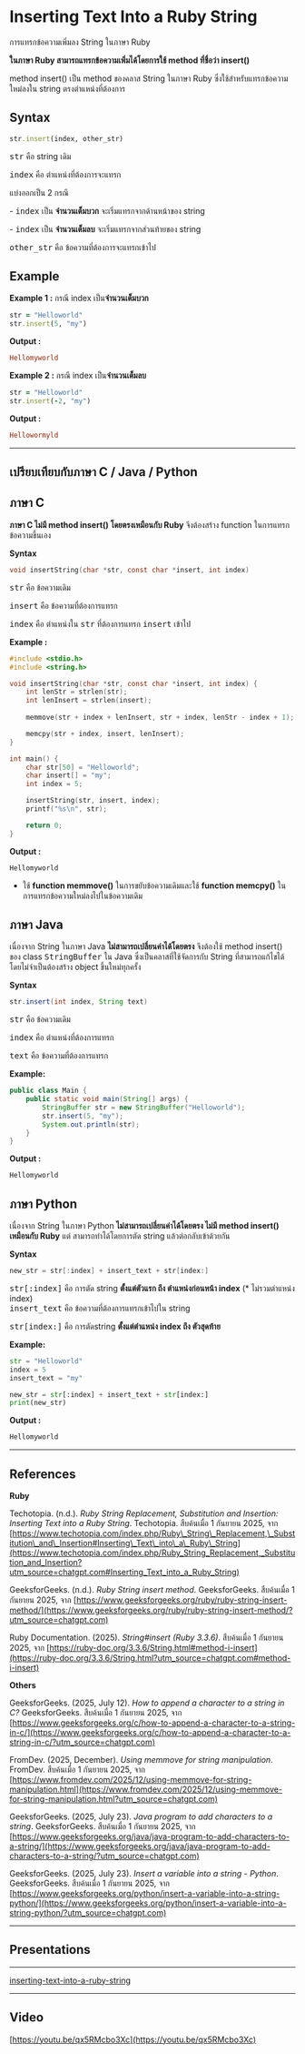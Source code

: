 # Inserting Text Into a Ruby String
การแทรกข้อความเพิ่มลง String ในภาษา Ruby

**ในภาษา Ruby สามารถแทรกข้อความเพิ่มได้โดยการใช้ method ที่ชื่อว่า insert()**

method insert() เป็น method ของคลาส String ในภาษา Ruby ซึ่งใช้สำหรับแทรกข้อความใหม่ลงใน string ตรงตำแหน่งที่ต้องการ

## Syntax

```ruby
str.insert(index, other_str) 
```

<kbd>str</kbd> คือ string เดิม

<kbd>index</kbd> คือ ตำแหน่งที่ต้องการจะแทรก

แบ่งออกเป็น 2 กรณี

\- <kbd>index</kbd> เป็น **จำนวนเต็มบวก** จะเริ่มแทรกจากด้านหน้าของ string

\- <kbd>index</kbd> เป็น **จำนวนเต็มลบ** จะเริ่มแทรกจากส่วนท้ายของ string

<kbd>other\_str</kbd> คือ ข้อความที่ต้องการจะแทรกเข้าไป

## Example

**Example 1 :** กรณี index เป็น**จำนวนเต็มบวก**

```ruby
str = "Helloworld" 
str.insert(5, "my") 
```

**Output :**

```ruby
Hellomyworld 
```

**Example 2 :** กรณี index เป็น**จำนวนเต็มลบ**

```ruby
str = "Helloworld" 
str.insert(-2, "my") 
```

**Output :**

```ruby
Hellowormyld  
```

***

## เปรียบเทียบกับภาษา C / Java / Python

## ภาษา C

**ภาษา C ไม่มี method insert() โดยตรงเหมือนกับ Ruby** จึงต้องสร้าง function ในการแทรกข้อความขึ้นเอง

**Syntax**

```c
void insertString(char *str, const char *insert, int index)
```

<kbd>str</kbd> คือ ข้อความเดิม

<kbd>insert</kbd> คือ ข้อความที่ต้องการแทรก

<kbd>index</kbd> คือ ตำแหน่งใน <kbd>str</kbd> ที่ต้องการแทรก <kbd>insert</kbd> เข้าไป

**Example :**

```c
#include <stdio.h>
#include <string.h>

void insertString(char *str, const char *insert, int index) {
    int lenStr = strlen(str);
    int lenInsert = strlen(insert);
    
    memmove(str + index + lenInsert, str + index, lenStr - index + 1);

    memcpy(str + index, insert, lenInsert);
}

int main() {
    char str[50] = "Helloworld";
    char insert[] = "my";
    int index = 5;

    insertString(str, insert, index);
    printf("%s\n", str);

    return 0;
}

```

**Output :**

```c
Hellomyworld
```

* ใช้ **function memmove()** ในการขยับข้อความเดิมและใช้ **function memcpy()** ในการแทรกข้อความใหม่ลงไปในข้อความเดิม

## ภาษา Java

เนื่องจาก String ในภาษา Java **ไม่สามารถเปลี่ยนค่าได้โดยตรง** จึงต้องใช้ method insert() ของ class <kbd>StringBuffer</kbd> ใน Java ซึ่งเป็นคลาสที่ใช้จัดการกับ String ที่สามารถแก้ไขได้โดยไม่จำเป็นต้องสร้าง object ขึ้นใหม่ทุกครั้ง

**Syntax**

```java
str.insert(int index, String text)
```

<kbd>str</kbd> คือ ข้อความเดิม

<kbd>index</kbd> คือ ตำแหน่งที่ต้องการแทรก

<kbd>text</kbd> คือ ข้อความที่ต้องการแทรก

**Example:**

```java
public class Main {
    public static void main(String[] args) {
        StringBuffer str = new StringBuffer("Helloworld");
        str.insert(5, "my");
        System.out.println(str);
    }
}
```

**Output :**

```java
Hellomyworld 
```

## ภาษา Python

เนื่องจาก String ในภาษา Python **ไม่สามารถเปลี่ยนค่าได้โดยตรง ไม่มี method insert() เหมือนกับ Ruby** แต่ สามารถทำได้โดยการตัด string แล้วต่อกลับเข้าด้วยกัน

**Syntax**

```java
new_str = str[:index] + insert_text + str[index:]
```

<kbd>str\[:index]</kbd> คือ การตัด string **ตั้งแต่ตัวแรก ถึง ตำแหน่งก่อนหน้า index** (\* ไม่รวมตำแหน่ง index)\
<kbd>insert\_text</kbd> คือ ข้อความที่ต้องการแทรกเข้าไปใน string

<kbd>str\[index:]</kbd> คือ การตัดstring **ตั้งแต่ตำแหน่ง index ถึง ตัวสุดท้าย**

**Example:**

```python
str = "Helloworld"
index = 5
insert_text = "my"

new_str = str[:index] + insert_text + str[index:]
print(new_str) 
```

**Output :**

```python
Hellomyworld 
```

***

## References

**Ruby**

Techotopia. (n.d.). _Ruby String Replacement, Substitution and Insertion: Inserting Text into a Ruby String_. Techotopia. สืบค้นเมื่อ 1 กันยายน 2025, จาก [https://www.techotopia.com/index.php/Ruby\_String\_Replacement,\_Substitution\_and\_Insertion#Inserting\_Text\_into\_a\_Ruby\_String](https://www.techotopia.com/index.php/Ruby_String_Replacement,_Substitution_and_Insertion?utm_source=chatgpt.com#Inserting_Text_into_a_Ruby_String)

GeeksforGeeks. (n.d.). _Ruby String insert method_. GeeksforGeeks. สืบค้นเมื่อ 1 กันยายน 2025, จาก [https://www.geeksforgeeks.org/ruby/ruby-string-insert-method/](https://www.geeksforgeeks.org/ruby/ruby-string-insert-method/?utm_source=chatgpt.com)

Ruby Documentation. (2025). _String#insert (Ruby 3.3.6)_. สืบค้นเมื่อ 1 กันยายน 2025, จาก [https://ruby-doc.org/3.3.6/String.html#method-i-insert](https://ruby-doc.org/3.3.6/String.html?utm_source=chatgpt.com#method-i-insert)

**Others**

GeeksforGeeks. (2025, July 12). _How to append a character to a string in C?_ GeeksforGeeks. สืบค้นเมื่อ 1 กันยายน 2025, จาก [https://www.geeksforgeeks.org/c/how-to-append-a-character-to-a-string-in-c/](https://www.geeksforgeeks.org/c/how-to-append-a-character-to-a-string-in-c/?utm_source=chatgpt.com)

FromDev. (2025, December). _Using memmove for string manipulation_. FromDev. สืบค้นเมื่อ 1 กันยายน 2025, จาก [https://www.fromdev.com/2025/12/using-memmove-for-string-manipulation.html](https://www.fromdev.com/2025/12/using-memmove-for-string-manipulation.html?utm_source=chatgpt.com)

GeeksforGeeks. (2025, July 23). _Java program to add characters to a string_. GeeksforGeeks. สืบค้นเมื่อ 1 กันยายน 2025, จาก [https://www.geeksforgeeks.org/java/java-program-to-add-characters-to-a-string/](https://www.geeksforgeeks.org/java/java-program-to-add-characters-to-a-string/?utm_source=chatgpt.com)

GeeksforGeeks. (2025, July 23). _Insert a variable into a string - Python_. GeeksforGeeks. สืบค้นเมื่อ 1 กันยายน 2025, จาก [https://www.geeksforgeeks.org/python/insert-a-variable-into-a-string-python/](https://www.geeksforgeeks.org/python/insert-a-variable-into-a-string-python/?utm_source=chatgpt.com)

***
## Presentations

***

[inserting-text-into-a-ruby-string](https://docs.google.com/presentation/d/1DY5siqHeZF-AFTbB6o60rhAtFYePgG4nB9RKn8YCgyE/edit?usp=sharing)


***

## Video

[https://youtu.be/qx5RMcbo3Xc](https://youtu.be/qx5RMcbo3Xc)


